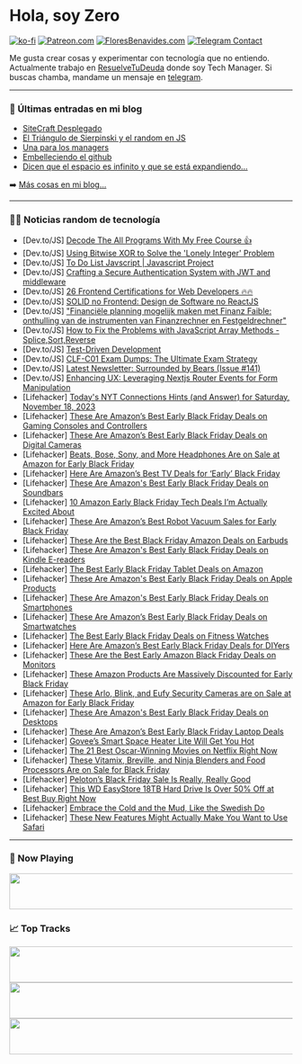 # Hola, soy Zero

[![ko-fi](https://ko-fi.com/img/githubbutton_sm.svg)](https://ko-fi.com/J3J4N0LUK)
[![Patreon.com](https://img.shields.io/endpoint.svg?url=https%3A%2F%2Fshieldsio-patreon.vercel.app%2Fapi%3Fusername%3Dzerodragon%26type%3Dpatrons&style=for-the-badge)](https://patreon.com/zerodragon)
[![FloresBenavides.com](https://img.shields.io/website?down_message=oops&label=MiBlog&style=for-the-badge&up_message=online&url=https%3A%2F%2Ffloresbenavides.com)](https://floresbenavides.com)
[![Telegram Contact](https://img.shields.io/badge/escr%C3%ADbeme-ZeroDragon-%2326A5E4?style=for-the-badge&logo=telegram)](https://t.me/zerodragon)

Me gusta crear cosas y experimentar con tecnología que no entiendo.
Actualmente trabajo en [ResuelveTuDeuda](http://github.com/resuelve) donde soy Tech Manager.
Si buscas chamba, mandame un mensaje en [telegram](https://t.me/zerodragon).

---

### 📕 Últimas entradas en mi blog
<!-- BLOG-POST-LIST:START -->
- [SiteCraft Desplegado](https://floresbenavides.com/sitecraft-desplegado/)
- [El Triángulo de Sierpinski y el random en JS](https://floresbenavides.com/el-triangulo-de-sierpinski-y-el-random-en-js/)
- [Una para los managers](https://floresbenavides.com/una-para-los-managers/)
- [Embelleciendo el github](https://floresbenavides.com/embelleciendo-el-github/)
- [Dicen que el espacio es infinito y que se está expandiendo…](https://floresbenavides.com/dicen-que-el-espacio-es-infinito-y-que-se-esta-expandiendo/)
<!-- BLOG-POST-LIST:END -->

➡️ [Más cosas en mi blog...](https://floresbenavides.com)

---

### 👨‍💻 Noticias random de tecnología
<!-- TECH-POSTS:START -->
- [Dev.to/JS] [Decode The All Programs With My Free Course 👍](https://dev.to/himesh123/decode-the-all-programs-with-my-free-course-1nna)
- [Dev.to/JS] [Using Bitwise XOR to Solve the &#39;Lonely Integer&#39; Problem](https://dev.to/therealowenrees/using-bitwise-xor-to-solve-the-lonely-integer-problem-2ea8)
- [Dev.to/JS] [To Do List Javscript | Javascript Project](https://dev.to/codingcss/to-do-list-javscript-javascript-project-4c46)
- [Dev.to/JS] [Crafting a Secure Authentication System with JWT and middleware](https://dev.to/aneeqakhan/how-to-protect-routes-with-jwt-token-in-nodejs-fgk)
- [Dev.to/JS] [26 Frontend Certifications for Web Developers 🔥🔥](https://dev.to/madza/26-frontend-certifications-for-web-developers-4md7)
- [Dev.to/JS] [SOLID no Frontend: Design de Software no ReactJS](https://dev.to/robertheory/solid-no-frontend-design-de-software-no-reactjs-9n5)
- [Dev.to/JS] [&quot;Financiële planning mogelijk maken met Finanz Faible: onthulling van de instrumenten van Finanzrechner en Festgeldrechner&quot;](https://dev.to/seosubhani01/financiele-planning-mogelijk-maken-met-finanz-faible-onthulling-van-de-instrumenten-van-finanzrechner-en-festgeldrechner-5h2o)
- [Dev.to/JS] [How to Fix the Problems with JavaScript Array Methods -Splice,Sort,Reverse](https://dev.to/kipyegonline/how-to-fix-the-problems-with-javascript-array-methods-splicesortreverse-5la)
- [Dev.to/JS] [Test-Driven Development](https://dev.to/zeeshanali0704/test-driven-development-2j46)
- [Dev.to/JS] [CLF-C01 Exam Dumps: The Ultimate Exam Strategy](https://dev.to/osvma0vs/clf-c01-exam-dumps-the-ultimate-exam-strategy-5fl0)
- [Dev.to/JS] [Latest Newsletter: Surrounded by Bears &lpar;Issue #141&rpar;](https://dev.to/mjgs/latest-newsletter-surrounded-by-bears-issue-141-17eo)
- [Dev.to/JS] [Enhancing UX: Leveraging Nextjs Router Events for Form Manipulation](https://dev.to/glopgeek/enhancing-ux-leveraging-nextjs-router-events-for-form-manipulation-4nfd)
- [Lifehacker] [Today&#39;s NYT Connections Hints &lpar;and Answer&rpar; for Saturday, November 18, 2023](https://lifehacker.com/entertainment/nyt-connections-answer-today-november-18-2023)
- [Lifehacker] [These Are Amazon’s Best Early Black Friday Deals on Gaming Consoles and Controllers](https://lifehacker.com/entertainment/best-amazon-deals-gaming-consoles)
- [Lifehacker] [These Are Amazon’s Best Early Black Friday Deals on Digital Cameras](https://lifehacker.com/tech/amazon-black-friday-camera-deals)
- [Lifehacker] [Beats, Bose, Sony, and More Headphones Are on Sale at Amazon for Early Black Friday](https://lifehacker.com/tech/amazon-early-black-friday-deals-headphones)
- [Lifehacker] [Here Are Amazon’s Best TV Deals for ‘Early’ Black Friday](https://lifehacker.com/tech/amazon-early-black-friday-tv-deals)
- [Lifehacker] [These Are Amazon&#39;s Best Early Black Friday Deals on Soundbars](https://lifehacker.com/tech/amazon-best-soundbar-sales)
- [Lifehacker] [10 Amazon Early Black Friday Tech Deals I’m Actually Excited About](https://lifehacker.com/tech/best-amazon-early-black-friday-tech-deals)
- [Lifehacker] [These Are Amazon’s Best Robot Vacuum Sales for Early Black Friday](https://lifehacker.com/home/best-amazon-early-black-friday-robot-vacuum-deals)
- [Lifehacker] [These Are the Best Black Friday Amazon Deals on Earbuds](https://lifehacker.com/tech/best-black-friday-amazon-deals-on-earbuds)
- [Lifehacker] [These Are Amazon&#39;s Best Early Black Friday Deals on Kindle E-readers](https://lifehacker.com/tech/amazons-best-early-black-friday-deals-on-kindle-e-readers)
- [Lifehacker] [The Best Early Black Friday Tablet Deals on Amazon](https://lifehacker.com/tech/best-early-black-friday-deals-amazon-tablets)
- [Lifehacker] [These Are Amazon&#39;s Best Early Black Friday Deals on Apple Products](https://lifehacker.com/tech/amazons-early-black-friday-deals-apple)
- [Lifehacker] [These Are Amazon&#39;s Best Early Black Friday Deals on Smartphones](https://lifehacker.com/tech/amazon-best-early-black-friday-deals-smartphones)
- [Lifehacker] [These Are Amazon’s Best Early Black Friday Deals on Smartwatches](https://lifehacker.com/tech/amazon-early-black-friday-deals-smartwatches)
- [Lifehacker] [The Best Early Black Friday Deals on Fitness Watches](https://lifehacker.com/health/early-black-friday-deals-fitness-smart-watches)
- [Lifehacker] [Here Are Amazon’s Best Early Black Friday Deals for DIYers](https://lifehacker.com/home/best-black-friday-tool-deals-on-amazon)
- [Lifehacker] [These Are the Best Early Amazon Black Friday Deals on Monitors](https://lifehacker.com/tech/best-early-amazon-black-friday-computer-monitors)
- [Lifehacker] [These Amazon Products Are Massively Discounted for Early Black Friday](https://lifehacker.com/the-best-early-black-friday-deals-on-amazon-products-1850991111)
- [Lifehacker] [These Arlo, Blink, and Eufy Security Cameras are on Sale at Amazon for Early Black Friday](https://lifehacker.com/home/the-best-home-security-and-doorbell-camera-black-friday-deals-on-amazon)
- [Lifehacker] [These Are Amazon&#39;s Best Early Black Friday Deals on Desktops](https://lifehacker.com/tech/amazon-early-black-friday-desktop-computers)
- [Lifehacker] [These Are Amazon’s Best Early Black Friday Laptop Deals](https://lifehacker.com/tech/amazon-black-friday-laptop-deals)
- [Lifehacker] [Govee’s Smart Space Heater Lite Will Get You Hot](https://lifehacker.com/tech/govee-smart-space-heaters-review-comparison)
- [Lifehacker] [The 21 Best Oscar-Winning Movies on Netflix Right Now](https://lifehacker.com/entertainment/best-oscar-winning-movies-netflix)
- [Lifehacker] [These Vitamix, Breville, and Ninja Blenders and Food Processors Are on Sale for Black Friday](https://lifehacker.com/food-drink/amazon-early-black-friday-deals-on-blenders-and-food-processors)
- [Lifehacker] [Peloton’s Black Friday Sale Is Really, Really Good](https://lifehacker.com/peloton-sale-prime-big-deal-days-1850914135)
- [Lifehacker] [This WD EasyStore 18TB Hard Drive Is Over 50% Off at Best Buy Right Now](https://lifehacker.com/tech/wd-easystore-18tb-hard-drive-sale)
- [Lifehacker] [Embrace the Cold and the Mud, Like the Swedish Do](https://lifehacker.com/health/get-outside-more-the-swedish-way)
- [Lifehacker] [These New Features Might Actually Make You Want to Use Safari](https://lifehacker.com/tech/new-safari-17-features-in-macos-sonoma)<!-- TECH-POSTS:END -->

---

### 🎵 Now Playing
<a href="https://spotify-now-playing-dun.vercel.app/now-playing?open"><img src="https://spotify-now-playing-dun.vercel.app/now-playing" width="540" height="64"></a>

### 📈 Top Tracks
<a href="https://spotify-now-playing-dun.vercel.app/top-tracks?i=1&open"><img src="https://spotify-now-playing-dun.vercel.app/top-tracks?i=1" width="540" height="64"></a>
<a href="https://spotify-now-playing-dun.vercel.app/top-tracks?i=2&open"><img src="https://spotify-now-playing-dun.vercel.app/top-tracks?i=2" width="540" height="64"></a>
<a href="https://spotify-now-playing-dun.vercel.app/top-tracks?i=3&open"><img src="https://spotify-now-playing-dun.vercel.app/top-tracks?i=3" width="540" height="64"></a>

